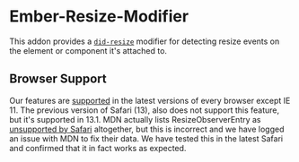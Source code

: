 # Ember-Resize-Modifier

This addon provides a [`did-resize`](modifiers/did-resize) modifier for detecting 
resize events on the element or component it's attached to.

## Browser Support

Our features are [supported](https://caniuse.com/#search=resizeobserver) in the latest versions of every browser except IE 11.
The previous version of Safari (13), also does not support this feature, but it's supported in 13.1.
MDN actually lists ResizeObserverEntry as [unsupported by Safari](https://caniuse.com/#feat=mdn-api_resizeobserverentry) altogether, 
but this is incorrect and we have logged an issue with MDN to fix their data. We have tested this in 
the latest Safari and confirmed that it in fact works as expected.
